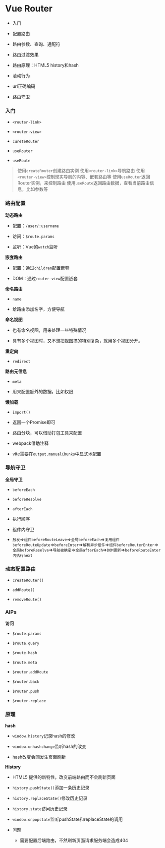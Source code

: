 # Vue Router

* 入门

* 配置路由

* 路由参数、查询、通配符

* 路由过渡效果

* 路由原理：HTML5 history和hash

* 滚动行为

* url正确编码

* 路由守卫

### 入门

* `<router-link>`

* `<router-view>`

* `cureteRouter`

* `useRouter`

* `useRoute`

> 使用`createRouter`创建路由实例
> 使用`<router-link>`导航路由
> 使用`<router-view>`控制现实导航的内容、嵌套路由等
> 使用`useRouter`返回Router实例，来控制路由
> 使用`useRoute`返回路由数据，查看当前路由信息，比如参数等

### 路由配置

**动态路由**

* 配置：`/user/:username`

* 访问：`$route.params`

* 监听：Vue的`watch`监听

**嵌套路由**

* 配置：通过`children`配置嵌套

* DOM：通过`router-view`配置嵌套

**命名路由**

* `name`

* 给路由添加名字，方便导航

**命名视图**

* 也有命名视图，用来处理一些特殊情况

* 具有多个视图时，又不想把视图搞的特别复杂，就用多个视图分开。

**重定向**

* `redirect`

**路由元信息**

* `meta`

* 用来配置额外的数据，比如权限

**懒加载**

* `import()`

* 返回一个Promise即可

* 路由分块，可以借助打包工具来配置

* webpack借助注释

* vite需要在`output.manualChunks`中显式地配置

### 导航守卫

**全局守卫**

* `beforeEach`

* `beforeResolve`

* `afterEach`

* 执行顺序

* 组件内守卫

* `触发`=>`组件beforeRouteLeave`=>`全局beforeEach`=>`复用组件beforeRouteUpdate`=>`beforeEnter`=>`解析异步组件`=>`组件beforeRouterEnter`=>`全局beforeResolve`=>`导航被确定`=>`全局afterEach`=>`DOM更新`=>`beforeRouteEnter内执行next`

### 动态配置路由

* `createRouter()`

* `addRoute()`

* `removeRoute()`

### AIPs

**访问**

* `$route.params`

* `$route.query`

* `$route.hash`

* `$route.meta`

* `$router.addRoute`

* `$router.back`

* `$router.push`

* `$router.replace`

### 原理

**hash**

* `window.history`记录hash的修改

* `window.onhashchange`监听hash的改变

* hash改变会回发生页面刷新

**History**

* HTML5 提供的新特性，改变前端路由而不会刷新页面

* `history.pushState()`添加一条历史记录

* `history.replaceState()`修改历史记录

* `history.state`访问历史记录

* `window.onpopstate`监听pushState和replaceState的调用

* 问题

  * 需要配置后端路由，不然刷新页面请求服务端会造成404
